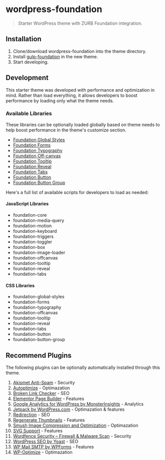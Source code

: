# wordpress-foundation
> Starter WordPress theme with ZURB Foundation integration.

## Installation

1. Clone/download wordpress-foundation into the theme directory.
2. Install [gulp-foundation](https://github.com/bmarshall511/gulp-foundation) in the new theme.
3. Start developing.

## Development

This starter theme was developed with performance and optimization in mind. Rather than load everything, it allows developers to boost performance by loading only what the theme needs.

### Available Libraries

These libraries can be optionally loaded globally based on theme needs to help boost performance in the theme's customize section.

* [Foundation Global Styles](https://foundation.zurb.com/sites/docs/global.html)
* [Foundation Forms](https://foundation.zurb.com/sites/docs/forms.html)
* [Foundation Typography](https://foundation.zurb.com/sites/docs/typography-base.html)
* [Foundation Off-canvas](https://foundation.zurb.com/sites/docs/off-canvas.html)
* [Foundation Tooltip](https://foundation.zurb.com/sites/docs/tooltip.html)
* [Foundation Reveal](https://foundation.zurb.com/sites/docs/reveal.html)
* [Foundation Tabs](https://foundation.zurb.com/sites/docs/tabs.html)
* [Foundation Button](https://foundation.zurb.com/sites/docs/button.html)
* [Foundation Button Group](https://foundation.zurb.com/sites/docs/button-group.html)

Here's a full list of available scripts for developers to load as needed:

#### JavaScript Libraries

* foundation-core
* foundation-media-query
* foundation-motion
* foundation-keyboard
* foundation-triggers
* foundation-toggler
* foundation-box
* foundation-image-loader
* foundation-offcanvas
* foundation-tooltip
* foundation-reveal
* foundation-tabs

#### CSS Libraries

* foundation-global-styles
* foundation-forms
* foundation-typography
* foundation-offcanvas
* foundation-tooltip
* foundation-reveal
* foundation-tabs
* foundation-button
* foundation-button-group

## Recommend Plugins

The following plugins can be optionally automatically installed through this theme.

1. [Akismet Anti-Spam](https://wordpress.org/plugins/akismet/) - Security 
2. [Autoptimize](https://wordpress.org/plugins/autoptimize/) - Optimazation
3. [Broken Link Checker](https://wordpress.org/plugins/broken-link-checker/) - SEO
4. [Elementor Page Builder](https://wordpress.org/plugins/elementor/) - Features
5. [Google Analytics for WordPress by MonsterInsights](https://wordpress.org/plugins/google-analytics-for-wordpress/) - Analytics
6. [Jetpack by WordPress.com](https://wordpress.org/plugins/jetpack/) - Optimazation &amp; features
7. [Redirection](https://wordpress.org/plugins/redirection/) - SEO
8. [Regenerate Thumbnails](https://wordpress.org/plugins/regenerate-thumbnails/) - Features
9. [Smush Image Compression and Optimization](https://wordpress.org/plugins/wp-smushit/) - Optimazation
10. [SVG Support](https://wordpress.org/plugins/svg-support/) - Features
11. [Wordfence Security – Firewall & Malware Scan](https://wordpress.org/plugins/wordfence/) - Security
12. [WordPress SEO by Yoast](https://wordpress.org/plugins/wordpress-seo/) - SEO
13. [WP Mail SMTP by WPForms](https://wordpress.org/plugins/wp-mail-smtp/) - Features
14. [WP-Optimize](https://wordpress.org/plugins/wp-optimize/) - Optimazation

